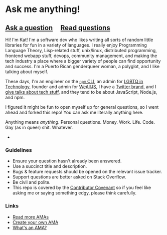 # Ask me anything!

## [Ask a question](../../issues/new) &nbsp;&nbsp;&nbsp; [Read questions](../../issues?q=is%3Aissue+is%3Aclosed+sort%3Aupdated-desc)

Hi! I'm Kat! I'm a software dev who likes writing all sorts of random little libraries for fun in a variety of languages. I really enjoy Programming Language Theory, Lisp-related stuff, unix/linux, distributed programming, frontend webapp stuff, devops, community management, and making the tech industry a place where a bigger variety of people can find opportunity and success. I'm a Puerto Rican genderqueer woman, a polyglot, and I like talking about myself.

These days, I'm an engineer on the [`npm` CLI](https://npmjs.org), an admin for [LGBTQ in Technology](http://lgbtq.technology), founder and admin for [WeAllJS](http://wealljs.org), I have a [Twitter brand](https://twitter.com/maybekatz), and I [give talks about tech stuff](https://www.youtube.com/watch?v=Th5yEUtXsQc), and they tend to be about JavaScript, Node.js, and npm.

I figured it might be fun to open myself up for general questions, so I went ahead and forked this repo! You can ask me literally anything here.

Anything means *anything*. Personal questions. Money. Work. Life. Code. Gay (as in queer) shit. Whatever.

-

### Guidelines

- Ensure your question hasn't already been answered.
- Use a succinct title and description.
- Bugs & feature requests should be opened on the relevant issue tracker.
- Support questions are better asked on Stack Overflow.
- Be civil and polite.
- This repo is covered by the [Contributor Covenant](http://contributor-covenant.org/version/1/4/) so if you feel like asking me or saying something edgy, please think carefully.

### Links

- [Read more AMAs](https://github.com/sindresorhus/amas)
- [Create your own AMA](https://github.com/sindresorhus/amas/blob/master/create-ama.md)
- [What's an AMA?](https://en.wikipedia.org/wiki/Reddit#IAmA_and_AMA)
